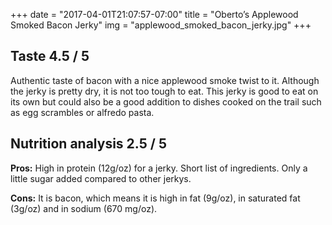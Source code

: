 +++
date = "2017-04-01T21:07:57-07:00"
title = "Oberto’s Applewood Smoked Bacon Jerky"
img = "applewood_smoked_bacon_jerky.jpg"
+++


## Taste <span class="badge">4.5 / 5</span>

Authentic taste of bacon with a nice applewood smoke twist to it. Although the jerky is pretty dry, it is not too tough to eat. This jerky is good to eat on its own but could also be a good addition to dishes cooked on the trail such as egg scrambles or alfredo pasta.

## Nutrition analysis <span class="badge">2.5 / 5</span>

**Pros:** High in protein (12g/oz) for a jerky. Short list of ingredients. Only a little sugar added compared to other jerkys.
 
**Cons:** It is bacon, which means it is high in fat (9g/oz), in saturated fat (3g/oz) and in sodium (670 mg/oz).